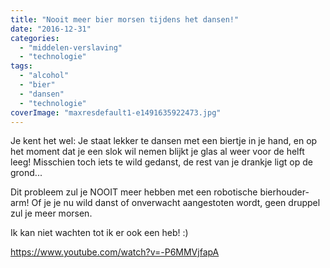 ```yaml
---
title: "Nooit meer bier morsen tijdens het dansen!"
date: "2016-12-31"
categories: 
  - "middelen-verslaving"
  - "technologie"
tags: 
  - "alcohol"
  - "bier"
  - "dansen"
  - "technologie"
coverImage: "maxresdefault1-e1491635922473.jpg"
---
```


Je kent het wel: Je staat lekker te dansen met een biertje in je hand, en op het moment dat je een slok wil nemen blijkt je glas al weer voor de helft leeg! Misschien toch iets te wild gedanst, de rest van je drankje ligt op de grond...

Dit probleem zul je NOOIT meer hebben met een robotische bierhouder-arm! Of je je nu wild danst of onverwacht aangestoten wordt, geen druppel zul je meer morsen.

Ik kan niet wachten tot ik er ook een heb! :)

https://www.youtube.com/watch?v=-P6MMVjfapA
